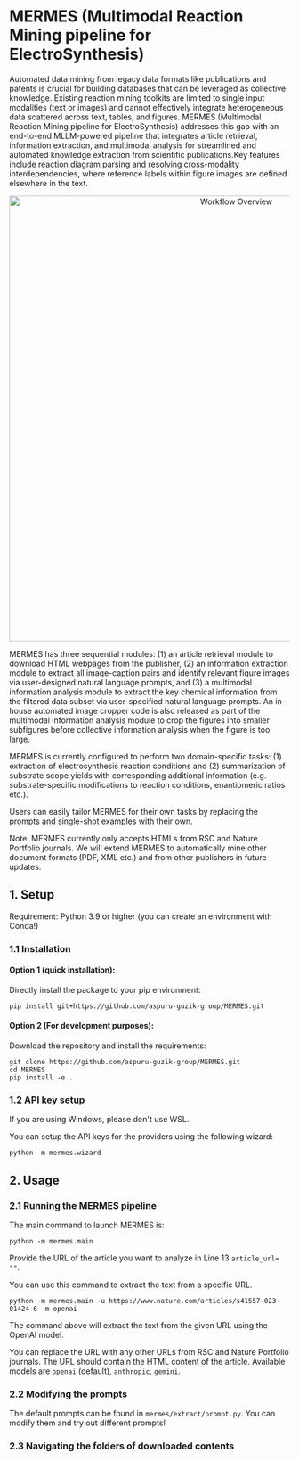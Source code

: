 # MERMES (Multimodal Reaction Mining pipeline for ElectroSynthesis)

Automated data mining from legacy data formats like publications and patents is crucial for building databases that can be leveraged as collective knowledge. Existing reaction mining toolkits are limited to single input modalities (text or images) and cannot effectively integrate heterogeneous data scattered across text, tables, and figures. MERMES (Multimodal Reaction Mining pipeline for ElectroSynthesis) addresses this gap with an end-to-end MLLM-powered pipeline that integrates article retrieval, information extraction, and multimodal analysis for streamlined and automated knowledge extraction from scientific publications.Key features include reaction diagram parsing and resolving cross-modality interdependencies, where reference labels within figure images are defined elsewhere in the text. 

<p align="center">
  <img src="https://github.com/aspuru-guzik-group/MERMES/assets/84304673/a75ed0cb-558c-4605-a9a8-d67cb7cf366e" alt="Workflow Overview" width="800"/>
</p>

MERMES has three sequential modules: (1) an article retrieval module to download HTML webpages from the publisher, (2) an information extraction module to extract all image-caption pairs and identify relevant figure images via user-designed natural language prompts, and (3) a multimodal information analysis module to extract the key chemical information from the filtered data subset via user-specified natural language prompts. An in-house automated image cropper code is also released as part of the multimodal information analysis module to crop the figures into smaller subfigures before collective information analysis when the figure is too large. 

MERMES is currently configured to perform two domain-specific tasks: (1) extraction of electrosynthesis reaction conditions and (2) summarization of substrate scope yields with corresponding additional information (e.g. substrate-specific modifications to reaction conditions, enantiomeric ratios etc.). 

Users can easily tailor MERMES for their own tasks by replacing the prompts and single-shot examples with their own. 

Note:  MERMES currently only accepts HTMLs from RSC and Nature Portfolio journals. We will extend MERMES to automatically mine other document formats (PDF, XML etc.) and from other publishers in future updates. 

## 1. Setup

Requirement: Python 3.9 or higher (you can create an environment with Conda!)

### 1.1 Installation 
#### Option 1 (quick installation):
Directly install the package to your pip environment:
```shell
pip install git+https://github.com/aspuru-guzik-group/MERMES.git
```

#### Option 2 (For development purposes):
Download the repository and install the requirements:
```shell
git clone https://github.com/aspuru-guzik-group/MERMES.git
cd MERMES
pip install -e .
```

### 1.2 API key setup

If you are using Windows, please don't use WSL.

You can setup the API keys for the providers using the following wizard:
```shell
python -m mermes.wizard
```
## 2. Usage

### 2.1 Running the MERMES pipeline 

The main command to launch MERMES is: 
```shell
python -m mermes.main
```
Provide the URL of the article you want to analyze in Line 13 `article_url= ""`.  

You can use this command to extract the text from a specific URL.
```shell
python -m mermes.main -u https://www.nature.com/articles/s41557-023-01424-6 -m openai
```
The command above will extract the text from the given URL using the OpenAI model. 

You can replace the URL with any other URLs from RSC and Nature Portfolio journals. The URL should contain the HTML content of the article. Available models are `openai` (default), `anthropic`, `gemini`.

### 2.2 Modifying the prompts

The default prompts can be found in `mermes/extract/prompt.py`. You can modify them and try out different prompts!

### 2.3 Navigating the folders of downloaded contents
